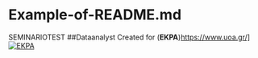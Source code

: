 # Example-of-README.md
SEMINARIOTEST
##Dataanalyst
Created for (**EKPA**)[https://www.uoa.gr/]
![EKPA]([https://org.chem.uoa.gr/fotografies/#post_img-7)](https://www.shutterstock.com/el/image-photo/beautiful-clouds-dyed-pink-setting-sun-1630448335)

